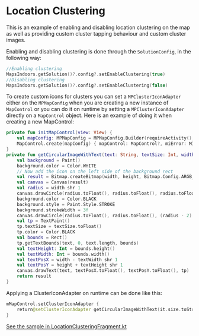 # Location Clustering

This is an example of enabling and disabling location clustering on the map as well as providing custom cluster tapping behaviour and custom cluster images.

Enabling and disabling clustering is done through the `SolutionConfig`, in the following way:

```kotlin
//Enabling clustering
MapsIndoors.getSolution()?.config?.setEnableClustering(true)
//Disabling clustering
MapsIndoors.getSolution()?.config?.setEnableClustering(false)
```

To create custom icons for clusters you can set a `MPClusterIconAdapter` either on the `MPMapConfig` when you are creating a new instance of `MapControl` or you can do it on runtime by setting a `MPClusterIconAdapter` directly on a `MapControl` object. Here is an example of doing it when creating a new MapControl:

```kotlin
private fun initMapControl(view: View) {
    val mapConfig: MPMapConfig = MPMapConfig.Builder(requireActivity(), mMap!!, getString(R.string.google_maps_key), view, true).setClusterIconAdapter { return@setClusterIconAdapter getCircularImageWithText(it.size.toString(), 15, 30, 30) }.build()
    MapControl.create(mapConfig) { mapControl: MapControl?, miError: MIError? -> }
}
private fun getCircularImageWithText(text: String, textSize: Int, width: Int, height: Int): Bitmap {
    val background = Paint()
    background.color = Color.WHITE
    // Now add the icon on the left side of the background rect
    val result = Bitmap.createBitmap(width, height, Bitmap.Config.ARGB_8888)
    val canvas = Canvas(result)
    val radius = width shr 1
    canvas.drawCircle(radius.toFloat(), radius.toFloat(), radius.toFloat(), background)
    background.color = Color.BLACK
    background.style = Paint.Style.STROKE
    background.strokeWidth = 3f
    canvas.drawCircle(radius.toFloat(), radius.toFloat(), (radius - 2).toFloat(), background)
    val tp = TextPaint()
    tp.textSize = textSize.toFloat()
    tp.color = Color.BLACK
    val bounds = Rect()
    tp.getTextBounds(text, 0, text.length, bounds)
    val textHeight: Int = bounds.height()
    val textWidth: Int = bounds.width()
    val textPosX = width - textWidth shr 1
    val textPosY = height + textHeight shr 1
    canvas.drawText(text, textPosX.toFloat(), textPosY.toFloat(), tp)
    return result
}
```

Applying a ClusterIconAdapter on runtime can be done like this:

```kotlin
mMapControl.setClusterIconAdapter {
    return@setClusterIconAdapter getCircularImageWithText(it.size.toString(), 15, 30, 30)
}
```

[See the sample in LocationClusteringFragment.kt](https://github.com/MapsPeople/MapsIndoors-Android-Examples/blob/main/MapsIndoorsSamples/app/src/main/java/com/mapspeople/mapsindoorssamples/ui/locationclustering/LocationClusteringFragment.kt)
